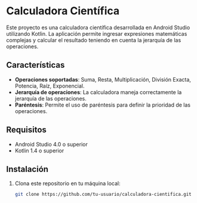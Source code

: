 # Calculadora Científica

Este proyecto es una calculadora científica desarrollada en Android Studio utilizando Kotlin. La aplicación permite ingresar expresiones matemáticas complejas y calcular el resultado teniendo en cuenta la jerarquía de las operaciones.

## Características

- **Operaciones soportadas**: Suma, Resta, Multiplicación, División Exacta, Potencia, Raíz, Exponencial.
- **Jerarquía de operaciones**: La calculadora maneja correctamente la jerarquía de las operaciones.
- **Paréntesis**: Permite el uso de paréntesis para definir la prioridad de las operaciones.

## Requisitos

- Android Studio 4.0 o superior
- Kotlin 1.4 o superior

## Instalación

1. Clona este repositorio en tu máquina local:

   ```bash
   git clone https://github.com/tu-usuario/calculadora-cientifica.git
